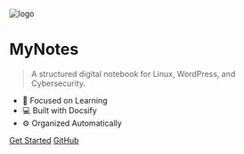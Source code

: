 ![logo](https://cdn.jsdelivr.net/gh/docsifyjs/docsify/docs/_media/icon.svg)

# **MyNotes**
> A structured digital notebook for Linux, WordPress, and Cybersecurity.

- 🧠 Focused on Learning  
- 💻 Built with Docsify  
- ⚙️ Organized Automatically  

[Get Started](README.md)
[GitHub](https://github.com/rwxlog/mynotes)